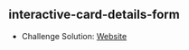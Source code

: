 ## interactive-card-details-form

- Challenge Solution: [Website](https://alejandrojust.github.io/frontendmentor/interactive-card-details-form/)
